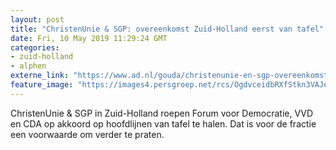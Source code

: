 ```yaml
---
layout: post
title: "ChristenUnie & SGP: overeenkomst Zuid-Holland eerst van tafel"
date: Fri, 10 May 2019 11:29:24 GMT
categories: 
- zuid-holland 
- alphen 
externe_link: "https://www.ad.nl/gouda/christenunie-en-sgp-overeenkomst-zuid-holland-eerst-van-tafel~adb2aa6f/"
feature_image: "https://images4.persgroep.net/rcs/OgdvceidbRXfStkn3VAJem9oT1I/diocontent/144172860/_fitwidth/400/?appId=21791a8992982cd8da851550a453bd7f&quality=0.7"
---
```


ChristenUnie & SGP in Zuid-Holland roepen Forum voor Democratie, VVD en CDA op akkoord op hoofdlijnen van tafel te halen. Dat is voor de fractie een voorwaarde om verder te praten.
